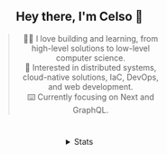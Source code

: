 <div align="center">

## Hey there, I'm Celso 🙂

<div style="max-width: 300px; ">

> 🧙‍♂️ I love building and learning, from high-level solutions to low-level computer science.<br>
> 🦉 Interested in distributed systems, cloud-native solutions, IaC, DevOps, and web development.<br>
> ⌨️ Currently focusing on Next and GraphQL.<br>

</div>

#

<details align="center">
<summary>Stats</summary>

<cr/>

<p style="text-align: center;">
<!--START_SECTION:waka-->

```txt
From: 09 December 2023 - To: 08 January 2024

Markdown     24 hrs 14 mins  ████████▒░░░░░░░░░░░░░░░░   33.38 %
TypeScript   15 hrs 13 mins  █████▒░░░░░░░░░░░░░░░░░░░   20.97 %
Go           10 hrs 16 mins  ███▓░░░░░░░░░░░░░░░░░░░░░   14.15 %
YAML         4 hrs 42 mins   █▓░░░░░░░░░░░░░░░░░░░░░░░   06.49 %
HTML         3 hrs 19 mins   █░░░░░░░░░░░░░░░░░░░░░░░░   04.58 %
```

<!--END_SECTION:waka-->
</p>
  
<!-- <div> -->
<!---->
<!-- <img src="http://github-readme-stats.vercel.app/api/top-langs/?username=celsobenedetti&layout=compact&custom_title=Languages&include_all_commits=true&count_private=true&langs_count=6&theme=transparent&bg_color=00000000" height="180em"/> -->
<!-- <img src="https://streak-stats.demolab.com?user=celsobenedetti&theme=transparent" height="180rem"/> -->
<!---->
<!-- </div> -->
<!---->
<!-- # -->
<!---->
<!-- <a href="https://wakatime.com/@8a52c0fd-ec78-403a-81d0-07c674c564b3" title="Time coded since Jan 17 2022"> -->
<!-- <img src="https://wakatime.com/badge/user/8a52c0fd-ec78-403a-81d0-07c674c564b3.svg" alt="Wakatime 2022" title="Time coded since Jan 17 2022" /> -->
<!-- </a> -->

</details>

</div>
